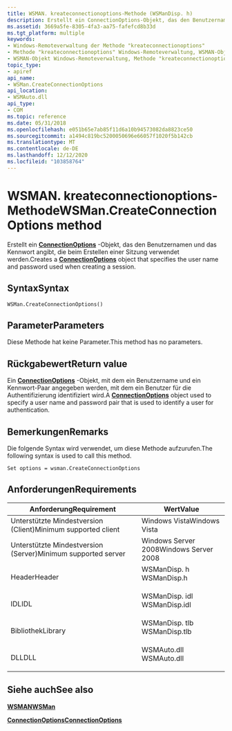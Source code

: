 ```yaml
---
title: WSMAN. kreateconnectionoptions-Methode (WSManDisp. h)
description: Erstellt ein ConnectionOptions-Objekt, das den Benutzernamen und das Kennwort angibt, die beim Erstellen einer Sitzung verwendet werden.
ms.assetid: 3669a5fe-8305-4fa3-aa75-fafefcd8b33d
ms.tgt_platform: multiple
keywords:
- Windows-Remoteverwaltung der Methode "kreateconnectionoptions"
- Methode "kreateconnectionoptions" Windows-Remoteverwaltung, WSMAN-Objekt
- WSMAN-Objekt Windows-Remoteverwaltung, Methode "kreateconnectionoptions"
topic_type:
- apiref
api_name:
- WSMan.CreateConnectionOptions
api_location:
- WSMAuto.dll
api_type:
- COM
ms.topic: reference
ms.date: 05/31/2018
ms.openlocfilehash: e051b65e7ab85f11d6a10b94573082da8823ce50
ms.sourcegitcommit: a1494c819bc5200050696e66057f1020f5b142cb
ms.translationtype: MT
ms.contentlocale: de-DE
ms.lasthandoff: 12/12/2020
ms.locfileid: "103858764"
---
```

# <a name="wsmancreateconnectionoptions-method"></a><span data-ttu-id="39732-106">WSMAN. kreateconnectionoptions-Methode</span><span class="sxs-lookup"><span data-stu-id="39732-106">WSMan.CreateConnectionOptions method</span></span>

<span data-ttu-id="39732-107">Erstellt ein [**ConnectionOptions**](connectionoptions.md) -Objekt, das den Benutzernamen und das Kennwort angibt, die beim Erstellen einer Sitzung verwendet werden.</span><span class="sxs-lookup"><span data-stu-id="39732-107">Creates a [**ConnectionOptions**](connectionoptions.md) object that specifies the user name and password used when creating a session.</span></span>

## <a name="syntax"></a><span data-ttu-id="39732-108">Syntax</span><span class="sxs-lookup"><span data-stu-id="39732-108">Syntax</span></span>


```VB
WSMan.CreateConnectionOptions()
```



## <a name="parameters"></a><span data-ttu-id="39732-109">Parameter</span><span class="sxs-lookup"><span data-stu-id="39732-109">Parameters</span></span>

<span data-ttu-id="39732-110">Diese Methode hat keine Parameter.</span><span class="sxs-lookup"><span data-stu-id="39732-110">This method has no parameters.</span></span>

## <a name="return-value"></a><span data-ttu-id="39732-111">Rückgabewert</span><span class="sxs-lookup"><span data-stu-id="39732-111">Return value</span></span>

<span data-ttu-id="39732-112">Ein [**ConnectionOptions**](connectionoptions.md) -Objekt, mit dem ein Benutzername und ein Kennwort-Paar angegeben werden, mit dem ein Benutzer für die Authentifizierung identifiziert wird.</span><span class="sxs-lookup"><span data-stu-id="39732-112">A [**ConnectionOptions**](connectionoptions.md) object used to specify a user name and password pair that is used to identify a user for authentication.</span></span>

## <a name="remarks"></a><span data-ttu-id="39732-113">Bemerkungen</span><span class="sxs-lookup"><span data-stu-id="39732-113">Remarks</span></span>

<span data-ttu-id="39732-114">Die folgende Syntax wird verwendet, um diese Methode aufzurufen.</span><span class="sxs-lookup"><span data-stu-id="39732-114">The following syntax is used to call this method.</span></span>


```VB
Set options = wsman.CreateConnectionOptions
```



## <a name="requirements"></a><span data-ttu-id="39732-115">Anforderungen</span><span class="sxs-lookup"><span data-stu-id="39732-115">Requirements</span></span>



| <span data-ttu-id="39732-116">Anforderung</span><span class="sxs-lookup"><span data-stu-id="39732-116">Requirement</span></span> | <span data-ttu-id="39732-117">Wert</span><span class="sxs-lookup"><span data-stu-id="39732-117">Value</span></span> |
|-------------------------------------|------------------------------------------------------------------------------------------|
| <span data-ttu-id="39732-118">Unterstützte Mindestversion (Client)</span><span class="sxs-lookup"><span data-stu-id="39732-118">Minimum supported client</span></span><br/> | <span data-ttu-id="39732-119">Windows Vista</span><span class="sxs-lookup"><span data-stu-id="39732-119">Windows Vista</span></span><br/>                                                                 |
| <span data-ttu-id="39732-120">Unterstützte Mindestversion (Server)</span><span class="sxs-lookup"><span data-stu-id="39732-120">Minimum supported server</span></span><br/> | <span data-ttu-id="39732-121">Windows Server 2008</span><span class="sxs-lookup"><span data-stu-id="39732-121">Windows Server 2008</span></span><br/>                                                           |
| <span data-ttu-id="39732-122">Header</span><span class="sxs-lookup"><span data-stu-id="39732-122">Header</span></span><br/>                   | <dl> <span data-ttu-id="39732-123"><dt>WSManDisp. h</dt></span><span class="sxs-lookup"><span data-stu-id="39732-123"><dt>WSManDisp.h</dt></span></span> </dl>   |
| <span data-ttu-id="39732-124">IDL</span><span class="sxs-lookup"><span data-stu-id="39732-124">IDL</span></span><br/>                      | <dl> <span data-ttu-id="39732-125"><dt>WSManDisp. idl</dt></span><span class="sxs-lookup"><span data-stu-id="39732-125"><dt>WSManDisp.idl</dt></span></span> </dl> |
| <span data-ttu-id="39732-126">Bibliothek</span><span class="sxs-lookup"><span data-stu-id="39732-126">Library</span></span><br/>                  | <dl> <span data-ttu-id="39732-127"><dt>WSManDisp. tlb</dt></span><span class="sxs-lookup"><span data-stu-id="39732-127"><dt>WSManDisp.tlb</dt></span></span> </dl> |
| <span data-ttu-id="39732-128">DLL</span><span class="sxs-lookup"><span data-stu-id="39732-128">DLL</span></span><br/>                      | <dl> <span data-ttu-id="39732-129"><dt>WSMAuto.dll</dt></span><span class="sxs-lookup"><span data-stu-id="39732-129"><dt>WSMAuto.dll</dt></span></span> </dl>   |



## <a name="see-also"></a><span data-ttu-id="39732-130">Siehe auch</span><span class="sxs-lookup"><span data-stu-id="39732-130">See also</span></span>

<dl> <dt>

[<span data-ttu-id="39732-131">**WSMAN**</span><span class="sxs-lookup"><span data-stu-id="39732-131">**WSMan**</span></span>](wsman.md)
</dt> <dt>

[<span data-ttu-id="39732-132">**ConnectionOptions**</span><span class="sxs-lookup"><span data-stu-id="39732-132">**ConnectionOptions**</span></span>](connectionoptions.md)
</dt> </dl>

 

 





